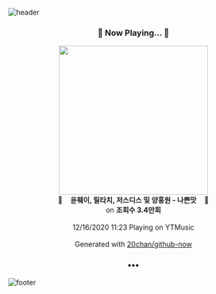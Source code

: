 ![header](https://capsule-render.vercel.app/api?type=wave&height=170&section=header&text=Hi.%20I'm%20SHIFT&fontColor=090707&fontAlignX=45&fontAlignY=65&fontSize=100)

<h3 align="center">🎵 Now Playing... 🎵</h3>
<p align="center">
  <a href="https://music.youtube.com/channel/UCYptgDEx0q56AYYcFn--aTA">
    <img width="300" src="https://i.ytimg.com/vi/Ll8p-z79ajk/sddefault.jpg?sqp=-oaymwEWCJADEOEBIAQqCghqEJQEGHgg6AJIWg&rs">
  </a>
  <br>
  🎵&nbsp&nbsp&nbsp <b>윤훼이, 릴타치, 저스디스 및 양홍원 - 나쁜맛</b> &nbsp&nbsp&nbsp🎵
  <br>
  on <b>조회수 3.4만회</b>
  
  <br />
  <br />
  12/16/2020 11:23 Playing on YTMusic
  <br />
  <br />
  Generated with <a href="https://github.com/20chan/github-now">20chan/github-now</a>
</p>

<h3 align="center">•••</h3>

![footer](https://capsule-render.vercel.app/api?type=wave&height=150&section=footer)
